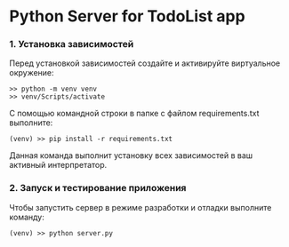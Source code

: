 # Python Server for TodoList app

### 1. Установка зависимостей
Перед установкой зависимостей создайте и активируйте виртуальное окружение:
```shell
>> python -m venv venv
>> venv/Scripts/activate
```

С помощью командной строки в папке с файлом requirements.txt выполните:
```shell
(venv) >> pip install -r requirements.txt
```
Данная команда выполнит установку всех зависимостей в ваш активный интерпретатор.

### 2. Запуск и тестирование приложения
Чтобы запустить сервер в режиме разработки и отладки выполните команду:
```shell
(venv) >> python server.py
```